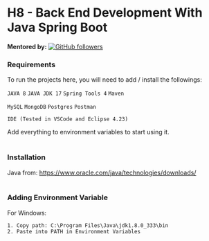 # H8 - Back End Development With Java Spring Boot

**Mentored by:** [![GitHub followers](https://img.shields.io/github/followers/arifswn?label=Arif%20Setiawan&style=social)](https://github.com/arifswn)

### Requirements

To run the projects here, you will need to add / install the followings: 

`JAVA 8` `JAVA JDK 17` `Spring Tools 4` `Maven`

`MySQL` `MongoDB` `Postgres` `Postman`

`IDE (Tested in VSCode and Eclipse 4.23)`


Add everything to environment variables to start using it.
\
&nbsp;

### Installation

Java from: https://www.oracle.com/java/technologies/downloads/
\
&nbsp;

### Adding Environment Variable

For Windows:

    1. Copy path: C:\Program Files\Java\jdk1.8.0_333\bin
    2. Paste into PATH in Environment Variables
\
&nbsp;
